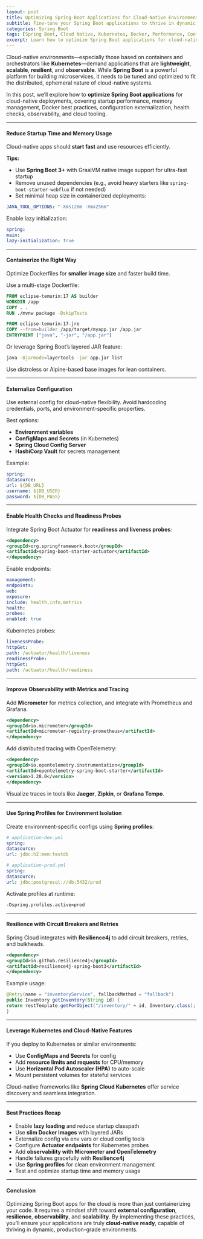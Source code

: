 ```yaml
---
layout: post
title: Optimizing Spring Boot Applications for Cloud-Native Environments
subtitle: Fine-tune your Spring Boot applications to thrive in dynamic, containerized cloud-native environments
categories: Spring Boot
tags: [Spring Boot, Cloud Native, Kubernetes, Docker, Performance, Configuration, DevOps]
excerpt: Learn how to optimize Spring Boot applications for cloud-native environments. Discover best practices for configuration, startup time, containerization, observability, and resource efficiency.
---
```




Cloud-native environments—especially those based on containers and orchestrators like **Kubernetes**—demand applications that are **lightweight**, **scalable**, **resilient**, and **observable**. While **Spring Boot** is a powerful platform for building microservices, it needs to be tuned and optimized to fit the distributed, ephemeral nature of cloud-native systems.

In this post, we’ll explore how to **optimize Spring Boot applications** for cloud-native deployments, covering startup performance, memory management, Docker best practices, configuration externalization, health checks, observability, and cloud tooling.

---

#### Reduce Startup Time and Memory Usage

Cloud-native apps should **start fast** and use resources efficiently.

**Tips:**
- Use **Spring Boot 3+** with GraalVM native image support for ultra-fast startup
- Remove unused dependencies (e.g., avoid heavy starters like `spring-boot-starter-webflux` if not needed)
- Set minimal heap size in containerized deployments:

```yml
JAVA_TOOL_OPTIONS: "-Xms128m -Xmx256m"
```

Enable lazy initialization:

```yml
spring:
main:
lazy-initialization: true
```

---

#### Containerize the Right Way

Optimize Dockerfiles for **smaller image size** and faster build time.

Use a multi-stage Dockerfile:

```Dockerfile
FROM eclipse-temurin:17 AS builder
WORKDIR /app
COPY . .
RUN ./mvnw package -DskipTests

FROM eclipse-temurin:17-jre
COPY --from=builder /app/target/myapp.jar /app.jar
ENTRYPOINT ["java", "-jar", "/app.jar"]
```

Or leverage Spring Boot’s layered JAR feature:

```bash
java -Djarmode=layertools -jar app.jar list
```

Use distroless or Alpine-based base images for lean containers.

---

#### Externalize Configuration

Use external config for cloud-native flexibility. Avoid hardcoding credentials, ports, and environment-specific properties.

Best options:
- **Environment variables**
- **ConfigMaps and Secrets** (in Kubernetes)
- **Spring Cloud Config Server**
- **HashiCorp Vault** for secrets management

Example:

```yml
spring:
datasource:
url: ${DB_URL}
username: ${DB_USER}
password: ${DB_PASS}
```

---

#### Enable Health Checks and Readiness Probes

Integrate Spring Boot Actuator for **readiness and liveness probes**:

```xml
<dependency>
<groupId>org.springframework.boot</groupId>
<artifactId>spring-boot-starter-actuator</artifactId>
</dependency>
```

Enable endpoints:

```yml
management:
endpoints:
web:
exposure:
include: health,info,metrics
health:
probes:
enabled: true
```

Kubernetes probes:

```yml
livenessProbe:
httpGet:
path: /actuator/health/liveness
readinessProbe:
httpGet:
path: /actuator/health/readiness
```

---

#### Improve Observability with Metrics and Tracing

Add **Micrometer** for metrics collection, and integrate with Prometheus and Grafana.

```xml
<dependency>
<groupId>io.micrometer</groupId>
<artifactId>micrometer-registry-prometheus</artifactId>
</dependency>
```

Add distributed tracing with OpenTelemetry:

```xml
<dependency>
<groupId>io.opentelemetry.instrumentation</groupId>
<artifactId>opentelemetry-spring-boot-starter</artifactId>
<version>1.28.0</version>
</dependency>
```

Visualize traces in tools like **Jaeger**, **Zipkin**, or **Grafana Tempo**.

---

#### Use Spring Profiles for Environment Isolation

Create environment-specific configs using **Spring profiles**:

```yml
# application-dev.yml
spring:
datasource:
url: jdbc:h2:mem:testdb

# application-prod.yml
spring:
datasource:
url: jdbc:postgresql://db:5432/prod
```

Activate profiles at runtime:

```bash
-Dspring.profiles.active=prod
```

---

#### Resilience with Circuit Breakers and Retries

Spring Cloud integrates with **Resilience4j** to add circuit breakers, retries, and bulkheads.

```xml
<dependency>
<groupId>io.github.resilience4j</groupId>
<artifactId>resilience4j-spring-boot3</artifactId>
</dependency>
```

Example usage:

```java
@Retry(name = "inventoryService", fallbackMethod = "fallback")
public Inventory getInventory(String id) {
return restTemplate.getForObject("/inventory/" + id, Inventory.class);
}
```

---

#### Leverage Kubernetes and Cloud-Native Features

If you deploy to Kubernetes or similar environments:
- Use **ConfigMaps and Secrets** for config
- Add **resource limits and requests** for CPU/memory
- Use **Horizontal Pod Autoscaler (HPA)** to auto-scale
- Mount persistent volumes for stateful services

Cloud-native frameworks like **Spring Cloud Kubernetes** offer service discovery and seamless integration.

---

#### Best Practices Recap

- Enable **lazy loading** and reduce startup classpath
- Use **slim Docker images** with layered JARs
- Externalize config via env vars or cloud config tools
- Configure **Actuator endpoints** for Kubernetes probes
- Add **observability with Micrometer and OpenTelemetry**
- Handle failures gracefully with **Resilience4j**
- Use **Spring profiles** for clean environment management
- Test and optimize startup time and memory usage

---

#### Conclusion

Optimizing Spring Boot apps for the cloud is more than just containerizing your code. It requires a mindset shift toward **external configuration**, **resilience**, **observability**, and **scalability**. By implementing these practices, you’ll ensure your applications are truly **cloud-native ready**, capable of thriving in dynamic, production-grade environments.
